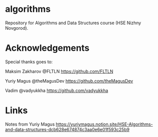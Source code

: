 # algorithms
Repository for Algorithms and Data Structures course (HSE Nizhny Novgorod).

# Acknowledgements

Special thanks goes to:

Maksim Zakharov @FLTLN https://github.com/FLTLN

Yuriy Magus @theMagusDev https://github.com/theMagusDev

Vadim @vadyukkha https://github.com/vadyukkha

# Links
Notes from Yuriy Magus
https://yuriymagus.notion.site/HSE-Algorithms-and-data-structures-dcb628e674874c3aa0e6e01f593c25b9
